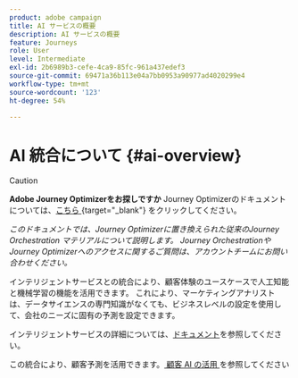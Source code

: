 ```yaml
---
product: adobe campaign
title: AI サービスの概要
description: AI サービスの概要
feature: Journeys
role: User
level: Intermediate
exl-id: 2b6989b3-cefe-4ca9-85fc-961a437edef3
source-git-commit: 69471a36b113e04a7bb0953a90977ad4020299e4
workflow-type: tm+mt
source-wordcount: '123'
ht-degree: 54%

---
```


# AI 統合について {#ai-overview}


>[!CAUTION]
>
>**Adobe Journey Optimizerをお探しですか** Journey Optimizerのドキュメントについては、[&#x200B; こちら &#x200B;](https://experienceleague.adobe.com/ja/docs/journey-optimizer/using/ajo-home){target="_blank"} をクリックしてください。
>
>
>_このドキュメントでは、Journey Optimizerに置き換えられた従来のJourney Orchestration マテリアルについて説明します。 Journey OrchestrationやJourney Optimizerへのアクセスに関するご質問は、アカウントチームにお問い合わせください。_


インテリジェントサービスとの統合により、顧客体験のユースケースで人工知能と機械学習の機能を活用できます。 これにより、マーケティングアナリストは、データサイエンスの専門知識がなくても、ビジネスレベルの設定を使用して、会社のニーズに固有の予測を設定できます。

インテリジェントサービスの詳細については、[ドキュメント](https://experienceleague.adobe.com/docs/experience-platform/intelligent-services/home.html?lang=ja)を参照してください。

この統合により、顧客予測を活用できます。[&#x200B; 顧客 AI の活用 &#x200B;](../ai-services/leveraging-customer-ai.md) を参照してください

<!--* fatigue scores, see [Leveraging Journey AI](../ai-services/leveraging-fatigue-scores.md)-->
